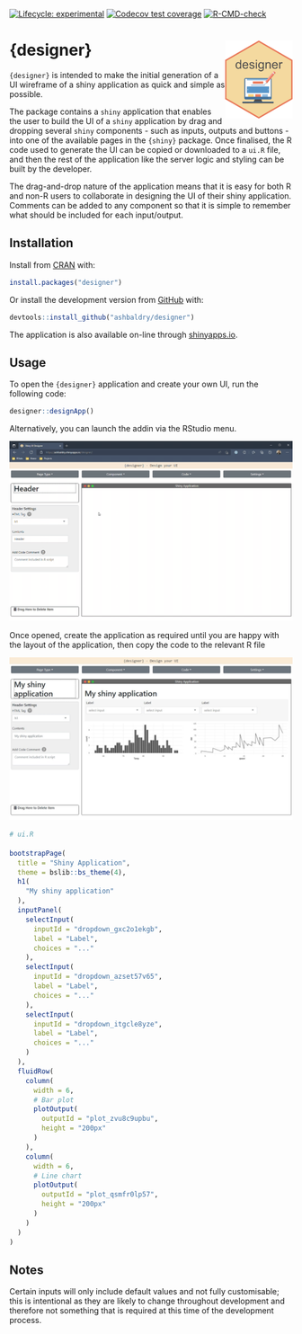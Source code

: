 
<!-- badges: start -->
[![Lifecycle: experimental](https://img.shields.io/badge/lifecycle-experimental-orange.svg)](https://lifecycle.r-lib.org/articles/stages.html#experimental)
[![Codecov test coverage](https://codecov.io/gh/ashbaldry/designer/branch/main/graph/badge.svg)](https://app.codecov.io/gh/ashbaldry/designer?branch=main)
[![R-CMD-check](https://github.com/ashbaldry/designer/workflows/R-CMD-check/badge.svg)](https://github.com/ashbaldry/designer/actions)
<!-- badges: end -->

# {designer} <img src="https://raw.githubusercontent.com/ashbaldry/designer/master/man/figures/logo.png" align="right" width="120"/>

`{designer}` is intended to make the initial generation of a UI wireframe of a shiny application as quick and simple as possible. 

The package contains a `shiny` application that enables the user to build the UI of a `shiny` application by drag and dropping several `shiny` components - such as inputs, outputs and buttons - into one of the available pages in the `{shiny}` package. Once finalised, the R code used to generate the UI can be copied or downloaded to a `ui.R` file, and then the rest of the application like the server logic and styling can be built by the developer.

The drag-and-drop nature of the application means that it is easy for both R and non-R users to collaborate in designing the UI of their shiny application. Comments can be added to any component so that it is simple to remember what should be included for each input/output.

## Installation

Install from [CRAN](https://cran.r-project.org/web/packages/designer/index.html) with:

``` r
install.packages("designer")
```

Or install the development version from [GitHub](https://github.com/ashbaldry/designer) with:

``` r
devtools::install_github("ashbaldry/designer")
```

The application is also available on-line through [shinyapps.io](https://ashbaldry.shinyapps.io/designer).

## Usage

To open the `{designer}` application and create your own UI, run the following code:

``` r
designer::designApp()
```

Alternatively, you can launch the addin via the RStudio menu. 

![](https://raw.githubusercontent.com/ashbaldry/designer/main/man/figures/example_app.gif)

Once opened, create the application as required until you are happy with the layout of the application, then copy the code to the relevant R file

![](man/figures/example_app_filled.jpeg)

``` r
# ui.R

bootstrapPage(
  title = "Shiny Application",
  theme = bslib::bs_theme(4),
  h1(
    "My shiny application"
  ),
  inputPanel(
    selectInput(
      inputId = "dropdown_gxc2o1ekgb",
      label = "Label",
      choices = "..."
    ),
    selectInput(
      inputId = "dropdown_azset57v65",
      label = "Label",
      choices = "..."
    ),
    selectInput(
      inputId = "dropdown_itgcle8yze",
      label = "Label",
      choices = "..."
    )
  ),
  fluidRow(
    column(
      width = 6,
      # Bar plot
      plotOutput(
        outputId = "plot_zvu8c9upbu",
        height = "200px"
      )
    ),
    column(
      width = 6,
      # Line chart
      plotOutput(
        outputId = "plot_qsmfr0lp57",
        height = "200px"
      )
    )
  )
)
```

## Notes

Certain inputs will only include default values and not fully customisable; this is intentional as they are likely to change throughout development and therefore not something that is required at this time of the development process.
